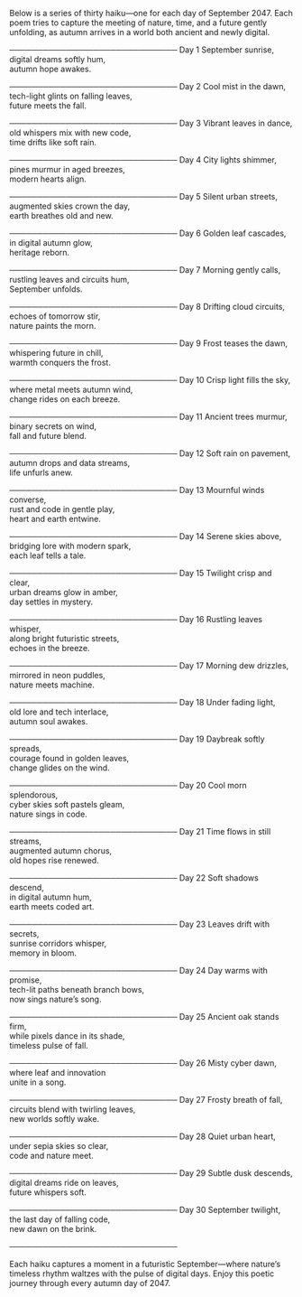 Below is a series of thirty haiku—one for each day of September 2047. Each poem tries to capture the meeting of nature, time, and a future gently unfolding, as autumn arrives in a world both ancient and newly digital.

──────────────────────────────
Day 1
September sunrise,  
digital dreams softly hum,  
autumn hope awakes.

──────────────────────────────
Day 2
Cool mist in the dawn,  
tech-light glints on falling leaves,  
future meets the fall.

──────────────────────────────
Day 3
Vibrant leaves in dance,  
old whispers mix with new code,  
time drifts like soft rain.

──────────────────────────────
Day 4
City lights shimmer,  
pines murmur in aged breezes,  
modern hearts align.

──────────────────────────────
Day 5
Silent urban streets,  
augmented skies crown the day,  
earth breathes old and new.

──────────────────────────────
Day 6
Golden leaf cascades,  
in digital autumn glow,  
heritage reborn.

──────────────────────────────
Day 7
Morning gently calls,  
rustling leaves and circuits hum,  
September unfolds.

──────────────────────────────
Day 8
Drifting cloud circuits,  
echoes of tomorrow stir,  
nature paints the morn.

──────────────────────────────
Day 9
Frost teases the dawn,  
whispering future in chill,  
warmth conquers the frost.

──────────────────────────────
Day 10
Crisp light fills the sky,  
where metal meets autumn wind,  
change rides on each breeze.

──────────────────────────────
Day 11
Ancient trees murmur,  
binary secrets on wind,  
fall and future blend.

──────────────────────────────
Day 12
Soft rain on pavement,  
autumn drops and data streams,  
life unfurls anew.

──────────────────────────────
Day 13
Mournful winds converse,  
rust and code in gentle play,  
heart and earth entwine.

──────────────────────────────
Day 14
Serene skies above,  
bridging lore with modern spark,  
each leaf tells a tale.

──────────────────────────────
Day 15
Twilight crisp and clear,  
urban dreams glow in amber,  
day settles in mystery.

──────────────────────────────
Day 16
Rustling leaves whisper,  
along bright futuristic streets,  
echoes in the breeze.

──────────────────────────────
Day 17
Morning dew drizzles,  
mirrored in neon puddles,  
nature meets machine.

──────────────────────────────
Day 18
Under fading light,  
old lore and tech interlace,  
autumn soul awakes.

──────────────────────────────
Day 19
Daybreak softly spreads,  
courage found in golden leaves,  
change glides on the wind.

──────────────────────────────
Day 20
Cool morn splendorous,  
cyber skies soft pastels gleam,  
nature sings in code.

──────────────────────────────
Day 21
Time flows in still streams,  
augmented autumn chorus,  
old hopes rise renewed.

──────────────────────────────
Day 22
Soft shadows descend,  
in digital autumn hum,  
earth meets coded art.

──────────────────────────────
Day 23
Leaves drift with secrets,  
sunrise corridors whisper,  
memory in bloom.

──────────────────────────────
Day 24
Day warms with promise,  
tech-lit paths beneath branch bows,  
now sings nature’s song.

──────────────────────────────
Day 25
Ancient oak stands firm,  
while pixels dance in its shade,  
timeless pulse of fall.

──────────────────────────────
Day 26
Misty cyber dawn,  
where leaf and innovation  
unite in a song.

──────────────────────────────
Day 27
Frosty breath of fall,  
circuits blend with twirling leaves,  
new worlds softly wake.

──────────────────────────────
Day 28
Quiet urban heart,  
under sepia skies so clear,  
code and nature meet.

──────────────────────────────
Day 29
Subtle dusk descends,  
digital dreams ride on leaves,  
future whispers soft.

──────────────────────────────
Day 30
September twilight,  
the last day of falling code,  
new dawn on the brink.

──────────────────────────────

Each haiku captures a moment in a futuristic September—where nature’s timeless rhythm waltzes with the pulse of digital days. Enjoy this poetic journey through every autumn day of 2047.
